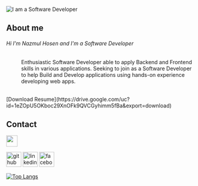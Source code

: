 ![I am a Software Developer](https://i.ibb.co/68XyCp7/Nazmul.jpg)




<dl>
  
  <h2>About me</h2>
  </hr>
  <h6>Hi I'm Nazmul Hosen and I'm a Software Developer</h6>
  <dd>Enthusiastic Software Developer able to apply Backend and
Frontend skills in various applications. Seeking to join
as a Software Developer to help Build and Develop applications
using hands-on experience developing web apps. </dd>
</dl>

</br>
[Download Resume](https://drive.google.com/uc?id=1eZOpU5OKboc29XnOFk9QVCGyhimm5fBa&export=download)



<h2>Contact</h2>
</hr>
<a href="[https://www.w3schools.com](https://github.com/nazmulhosens)" target="_blank">
<img src="[img_girl.jpg](https://cdn.jsdelivr.net/npm/simple-icons@3.0.1/icons/github.svg)" width="30" height="30">
  
  </a>


[<img src='https://cdn.jsdelivr.net/npm/simple-icons@3.0.1/icons/github.svg' alt='github' height='40'>](https://github.com/nazmulhosens) 
[<img src='https://cdn.jsdelivr.net/npm/simple-icons@3.0.1/icons/linkedin.svg' alt='linkedin' height='40'>](https://www.linkedin.com/in/nazmulhosens/) 
[<img src='https://cdn.jsdelivr.net/npm/simple-icons@3.0.1/icons/facebook.svg' alt='facebook' height='40'>](https://www.facebook.com/nazmulhosens/) 

[![Top Langs](https://github-readme-stats.vercel.app/api/top-langs/?username=nazmulhosens)](https://github.com/anuraghazra/github-readme-stats)

